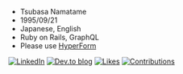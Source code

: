 - Tsubasa Namatame
- 1995/09/21
- Japanese, English
- Ruby on Rails, GraphQL
- Please use [HyperForm](https://hyperform.jp/)

[![LinkedIn](https://img.shields.io/badge/linkedin-%230077B5.svg?style=for-the-badge&logo=linkedin&logoColor=white)](https://www.linkedin.com/in/tsubasa-namatame-14ab082a3/)
[![Dev.to blog](https://img.shields.io/badge/dev.to-0A0A0A?style=for-the-badge&logo=dev.to&logoColor=white)](https://dev.to/d0ne1s)
[![Likes](https://badgen.org/img/zenn/d0ne1s/likes?style=plastic&label=Zenn)](https://zenn.dev/d0ne1s)
[![Contributions](https://badgen.org/img/qiita/d0ne1s/contributions?style=plastic&label=Qiita)](https://qiita.com/d0ne1s)

